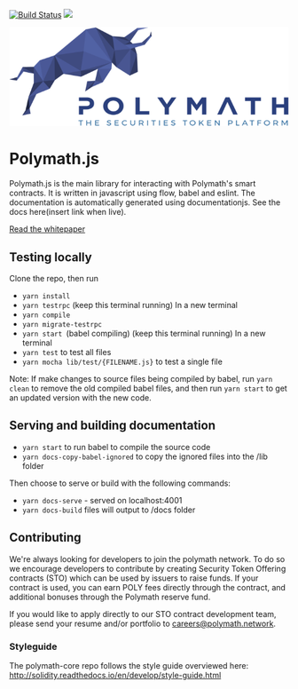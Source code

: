 [![Build Status](https://travis-ci.com/PolymathNetwork/polymath-core.svg?token=Urvmqzpy4pAxp6EpzZd6&branch=master)](https://travis-ci.com/PolymathNetwork/polymath.js)
<a href="https://t.me/polymathnetwork"><img src="https://img.shields.io/badge/50k+-telegram-blue.svg" target="_blank"></a>

<!--img src="https://img.shields.io/badge/bounties-1,000,000-green.svg" href="/issues-->

![Polymath](Polymath.png)

# Polymath.js

Polymath.js is the main library for interacting with Polymath's smart contracts. It is written in javascript using flow, babel and eslint. The documentation is automatically generated using documentationjs. See the docs here(insert link when live).

[Read the whitepaper](whitepaper.pdf)

## Testing locally

Clone the repo, then run
- `yarn install`
- `yarn testrpc` (keep this terminal running)
In a new terminal
- `yarn compile`
- `yarn migrate-testrpc`
- `yarn start `(babel compiling) (keep this terminal running)
In a new terminal
- `yarn test` to test all files
- `yarn mocha lib/test/{FILENAME.js}` to test a single file

Note: If make changes to source files being compiled by babel, run `yarn clean` to remove the old compiled babel files, and then run `yarn start` to get an updated version with the new code.

## Serving and building documentation

- `yarn start` to run babel to compile the source code
- `yarn docs-copy-babel-ignored` to copy the ignored files into the /lib folder

Then choose to serve or build with the following commands:
- `yarn docs-serve` - served on localhost:4001
- `yarn docs-build` files will output to /docs folder

## Contributing

We're always looking for developers to join the polymath network. To do so we
encourage developers to contribute by creating Security Token Offering contracts
(STO) which can be used by issuers to raise funds. If your contract is used, you
can earn POLY fees directly through the contract, and additional bonuses through
the Polymath reserve fund.

If you would like to apply directly to our STO contract development team, please
send your resume and/or portfolio to careers@polymath.network.

### Styleguide

The polymath-core repo follows the style guide overviewed here:
http://solidity.readthedocs.io/en/develop/style-guide.html

[polymath]: https://polymath.network
[ethereum]: https://www.ethereum.org/
[solidity]: https://solidity.readthedocs.io/en/develop/
[truffle]: http://truffleframework.com/
[testrpc]: https://github.com/ethereumjs/testrpc

